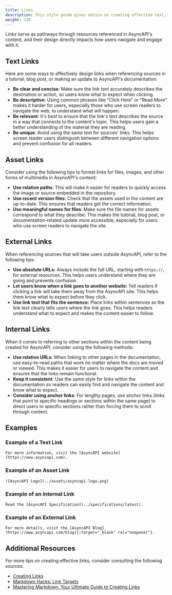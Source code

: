 ```yaml
---
title: Links
description: This style guide gives advice on creating effective text, internal, external, and asset links in AsyncAPI content.
weight: 130
---
```




Links serve as pathways through resources referenced in AsyncAPI's content, and their design directly impacts how users navigate and engage with it.

## Text Links

Here are some ways to effectively design links when referencing sources in a tutorial, blog post, or making an update to AsyncAPI's documentation:

- **Be clear and concise**: Make sure the link text accurately describes the destination or action, so users know what to expect when clicking.
- **Be descriptive**: Using common phrases like "Click Here" or "Read More" makes it harder for users, especially those who use screen readers to navigate the web, to understand what will happen.
- **Be relevant**:  It's best to ensure that the link's text describes the source in a way that connects to the content's topic. This helps users gain a better understanding of the material they are reading.
- **Be unique**: Avoid using the same text for sources' links. This helps screen reader users distinguish between different navigation options and prevent confusion for all readers.

## Asset Links

Consider using the following tips to format links for files, images, and other forms of multimedia in AsyncAPI's content:

- **Use relative paths**: This will make it easier for readers to quickly access the image or source embedded in the repository.
- **Use recent version files**:  Check that the assets used in the content are up-to-date. This ensures that readers get the correct information.
- **Use meaningful names for files**:  Make sure the file names for assets correspond to what they describe. This makes the tutorial, blog post, or documentation-related update more accessible, especially for users who use screen readers to navigate the site.  

## External Links

When referencing sources that will take users outside AsyncAPI, refer to the following tips:

- **Use absolute URLs:** Always include the full URL, starting with `https://`, for external resources. This helps users understand where they are going and prevents confusion.
- **Let users know when a link goes to another website:** Tell readers if clicking a link will take them away from the AsyncAPI site. This helps them know what to expect before they click.
- **Use link text that fits the sentence:** Place links within sentences so the link text clearly tells users where the link goes. This helps readers understand what to expect and makes the content easier to follow.

## Internal Links

When it comes to referring to other sections within the content being created for AsyncAPI, consider using the following methods:

- **Use relative URLs**: When linking to other pages in the documentation, use easy-to-read paths that work no matter where the docs are moved or viewed. This makes it easier for users to navigate the content and ensures that the links remain functional.
- **Keep it consistent**: Use the same style for links within the documentation so readers can easily find and navigate the content and know what to expect.
- **Consider using anchor links**: For lengthy pages, use anchor links (links that point to specific headings or sections within the same page) to direct users to specific sections rather than forcing them to scroll through content.

## Examples

### Example of a Text Link

`For more information, visit the [AsyncAPI website](https://www.asyncapi.com).`

### Example of an Asset Link

`![AsyncAPI Logo](../assets/asyncapi-logo.png)`

### Example of an Internal Link

`Read the [AsyncAPI Specification](../specifications/latest).`

### Example of an External Link

`For more details, visit the [AsyncAPI Blog](https://www.asyncapi.com/blog){:target="_blank" rel="noopener"}.`

## Additional Resources

 For more tips on creating effective links, consider consulting the following sources:

- [Creating Links](https://anvilproject.org/guides/content/creating-links)
- [Markdown Hacks: Link Targets](https://www.markdownguide.org/hacks/#link-targets)
- [Mastering Markdown: Your Ultimate Guide to Creating Links](https://www.devzery.com/post/mastering-markdown-your-ultimate-guide-to-creating-links)

